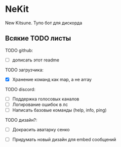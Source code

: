 # NeKit
New Kitsune. Тупо бот для дискорда

## Всякие TODO листы
TODO github:
- [ ] дописать этот readme

TODO загрузчика:
- [x] Хранение команд как map, а не array

TODO discord:
- [ ] Поддержка голосовых каналов
- [ ] Логирование ошибок в лс
- [ ] Написать базовые команды (help, info, ping)

TODO дизайн?:
- [ ] Докрасить аватарку сенко
- [ ] Придумать новый дизайн для embed сообщений 


